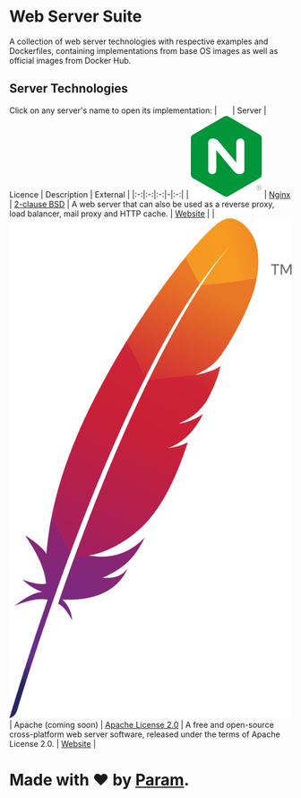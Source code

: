 # Web Server Suite
A collection of web server technologies
with respective examples and Dockerfiles,
containing implementations from base OS images
as well as official images from Docker Hub.

## Server Technologies
Click on any server's name to open its implementation:
| &nbsp;&nbsp;&nbsp;&nbsp;&nbsp; | Server | Licence | Description | External |
|:-:|:-:|:-:|-|:-:|
| [![Nginx](docs/nginx.svg)](servers/nginx) | [Nginx](servers/nginx) | [2-clause BSD](https://en.wikipedia.org/wiki/2-clause_BSD) | A web server that can also be used as a reverse proxy, load balancer, mail proxy and HTTP cache. | [Website](https://www.nginx.com) |
| ![Apache](docs/apache.svg) | Apache (coming soon) | [Apache License 2.0](https://en.wikipedia.org/wiki/Apache_License_2.0) | A free and open-source cross-platform web server software, released under the terms of Apache License 2.0. | [Website](https://httpd.apache.org) |

# Made with ❤ by [Param](https://www.paramsid.com).